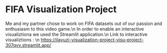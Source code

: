 # FIFA Visualization Project 
Me and my partner chose to work on FIFA datasets out of our passion and enthusiasm to this video game.\n
In order to enable an interactive visualiztiona we used the Streamlit application.\n
Link to interactive visualiztions : \n
https://ilayuzi-visualization-project-visu-project-307qyv.streamlit.app/
